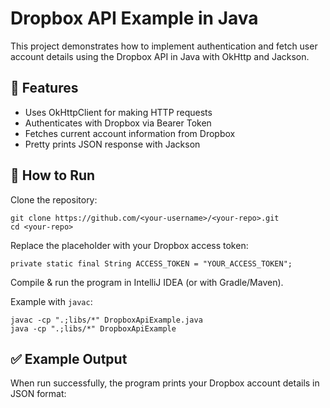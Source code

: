 # Dropbox API Example in Java

This project demonstrates how to implement authentication and fetch user account details using the Dropbox API in Java with OkHttp and Jackson.

## 📌 Features

- Uses OkHttpClient for making HTTP requests
- Authenticates with Dropbox via Bearer Token
- Fetches current account information from Dropbox
- Pretty prints JSON response with Jackson

## 🚀 How to Run

Clone the repository:

```
git clone https://github.com/<your-username>/<your-repo>.git
cd <your-repo>
```

Replace the placeholder with your Dropbox access token:

```
private static final String ACCESS_TOKEN = "YOUR_ACCESS_TOKEN";
```

Compile & run the program in IntelliJ IDEA (or with Gradle/Maven).

Example with `javac`:

```
javac -cp ".;libs/*" DropboxApiExample.java
java -cp ".;libs/*" DropboxApiExample
```

## ✅ Example Output

When run successfully, the program prints your Dropbox account details in JSON format:
